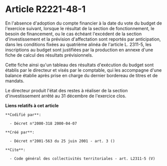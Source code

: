 # Article R2221-48-1

En l'absence d'adoption du compte financier à la date du vote du budget de l'exercice suivant, lorsque le résultat de la
section de fonctionnement, le besoin de financement, ou le cas échéant l'excédent de la section d'investissement et la
prévision d'affectation sont reportés par anticipation, dans les conditions fixées au quatrième alinéa de l'article L.
2311-5, les inscriptions au budget sont justifiées par la production en annexe d'une fiche de calcul des résultats
prévisionnels. 

Cette fiche ainsi qu'un tableau des résultats d'exécution du budget sont établis par le directeur et visés par le comptable,
qui les accompagne d'une balance établie après prise en charge du dernier bordereau de titres et de mandats. 

Le directeur produit l'état des restes à réaliser de la section d'investissement arrêté au 31 décembre de l'exercice clos.

**Liens relatifs à cet article**

	**Codifié par**:

	  - Décret n°2000-318 2000-04-07

	**Créé par**:

	  - Décret n°2001-563 du 25 juin 2001 - art. 3 ()

	**Cite**:

	  - Code général des collectivités territoriales - art. L2311-5 (V)
